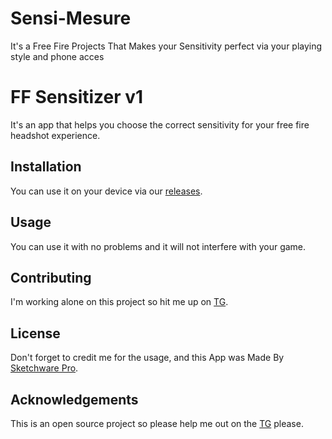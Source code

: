 # Sensi-Mesure
It's a Free Fire Projects That Makes your Sensitivity perfect via your playing style and phone acces
# FF Sensitizer v1 

It's an app that helps you choose the correct sensitivity for your free fire headshot experience.

## Installation

You can use it on your device via our [releases](https://github.com/Myiaggar/Sensi-Mesure/releases/tag/Gaming).

## Usage

You can use it with no problems and it will not interfere with your game.

## Contributing

I'm working alone on this project so hit me up on [TG](https://t.me/GGtt10000).

## License

Don't forget to credit me for the usage, and this App was Made By [Sketchware Pro](https://sketchware.pro/).

## Acknowledgements

This is an open source project so please help me out on the [TG](https://t.me/GGtt10000) please.
